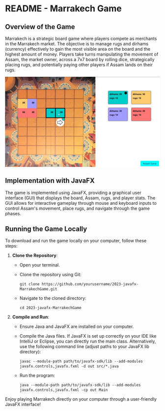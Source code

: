 # README - Marrakech Game

## Overview of the Game

Marrakech is a strategic board game where players compete as merchants in the Marrakech market. The objective is to manage rugs and dirhams (currency) effectively to gain the most visible area on the board and the highest amount of money. Players take turns manipulating the movement of Assam, the market owner, across a 7x7 board by rolling dice, strategically placing rugs, and potentially paying other players if Assam lands on their rugs.

![game](assets/game.png)

## Implementation with JavaFX

The game is implemented using JavaFX, providing a graphical user interface (GUI) that displays the board, Assam, rugs, and player stats. The GUI allows for interactive gameplay through mouse and keyboard inputs to control Assam's movement, place rugs, and navigate through the game phases.

## Running the Game Locally

To download and run the game locally on your computer, follow these steps:

1. **Clone the Repository**:

   - Open your terminal.

   - Clone the repository using Git:

     ```
     git clone https://github.com/yourusername/2023-javafx-MarrakechGame.git
     ```

   - Navigate to the cloned directory:

     ```
     cd 2023-javafx-MarrakechGame
     ```

2. **Compile and Run**:

   - Ensure Java and JavaFX are installed on your computer.

   - Compile the Java files. If JavaFX is set up correctly on your IDE like IntelliJ or Eclipse, you can directly run the main class. Alternatively, use the following command line (adjust paths to your JavaFX lib  directory):

     ```
     javac --module-path path/to/javafx-sdk/lib --add-modules javafx.controls,javafx.fxml -d out src/*.java
     ```

   - Run the program:

     ```
     java --module-path path/to/javafx-sdk/lib --add-modules javafx.controls,javafx.fxml -cp out Main
     ```

Enjoy playing Marrakech directly on your computer through a user-friendly JavaFX interface!

